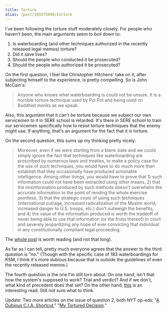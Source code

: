 ```yaml
---
title: Torture
alias: /post/105575040/torture
---
```


I've been following the torture stuff moderately closely. For people who
haven't been, the main arguments seem to boil down to:

1.  Is waterboarding (and other techniques authorized in the recently
    released legal memos) torture?
2.  Did it save lives?
3.  Should the people who conducted it be prosecuted?
4.  Should the people who authorized it be prosecuted?

On the first question, I feel like Christopher Hitchens' take on it,
after subjecting himself to the experience, is pretty compelling. So is
John McCain's:

> Anyone who knows what waterboarding is could not be unsure. It is a
> horrible torture technique used by Pol Pot and being used on Buddhist
> monks as we speak.

Also, this argument that it can't be torture because we subject our own
servicemen to it in SERE school is retarded. It's there in SERE school
to train our servicemen specifically how to resist torture techniques
that the enemy might use. If anything, that's an argument for the fact
that it *is* torture.

On the second question, this sums up my thinking pretty nicely:

> Moreover, even if we were starting from a blank slate and we could
> simply ignore the fact that techniques like waterboarding are
> proscribed by numerous laws and treaties, to make a policy case for
> the use of such techniques, you would have to do much more than
> establish that they occasionally have produced actionable
> intelligence. Among other things, you would have to prove that 1) such
> information could not have been extracted using other means, 2) that
> the misinformation produced by such methods doesn't overwhelm the
> accurate information to the point of rending the whole exercise
> pointless, 3) that the strategic costs of using such techniques
> (international outrage, increased radicalization of the Muslim world,
> increased danger to U.S. troops, etc.) don't outweigh the benefits,
> and 4) the value of the information produced is worth the tradeoff of
> never being able to use that information (or the fruits thereof) in
> court and severely jeopardizing any hope of ever convicting that
> individual in any constitutionally compliant legal proceeding.

The [whole
post](http://www.anonymousliberal.com/2009/04/who-cares-whether-torture-is-effective.html)
is worth reading (and not that long).

As far as I can tell, pretty much everyone agrees that the answer to the
third question is "no." (Though with the specific case of 183
waterboardings for KSM, I think it's more dubious because that is
outside the guidelines of even the recently released memos.)

The fourth question is the one I'm still torn about. On one hand, isn't
that how the system's supposed to work? Trial and verdict? And if we
don't, what kind of precedent does that set? On the other hand,
[this](http://politics.theatlantic.com/2009/04/why_obama_doesnt_care_about_yoo.php)
is an interesting read. Still not sure what to think.

Update: Two more articles on the issue of question 2, both NYT op-eds:
"[A Dubious C.I.A.
Shortcut](http://www.nytimes.com/2009/04/24/opinion/24zelikow.html),"
"[My Tortured
Decision](http://www.nytimes.com/2009/04/23/opinion/23soufan.html)."
